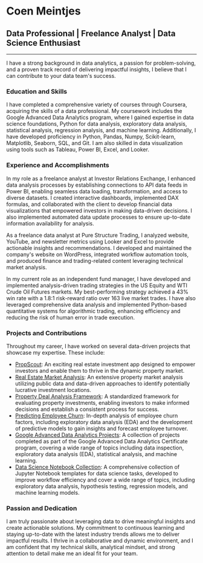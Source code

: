 # Coen Meintjes

## Data Professional | Freelance Analyst | Data Science Enthusiast

---

I have a strong background in data analytics, a passion for problem-solving, and a proven track record of delivering impactful insights, I believe that I can contribute to your data team's success.

### Education and Skills

I have completed a comprehensive variety of courses through Coursera, acquiring the skills of a data professional. My coursework includes the Google Advanced Data Analytics program, where I gained expertise in data science foundations, Python for data analysis, exploratory data analysis, statistical analysis, regression analysis, and machine learning. Additionally, I have developed proficiency in Python, Pandas, Numpy, Scikit-learn, Matplotlib, Seaborn, SQL, and Git. I am also skilled in data visualization using tools such as Tableau, Power BI, Excel, and Looker.

### Experience and Accomplishments

In my role as a freelance analyst at Investor Relations Exchange, I enhanced data analysis processes by establishing connections to API data feeds in Power BI, enabling seamless data loading, transformation, and access to diverse datasets. I created interactive dashboards, implemented DAX formulas, and collaborated with the client to develop financial data visualizations that empowered investors in making data-driven decisions. I also implemented automated data update processes to ensure up-to-date information availability for analysis.

As a freelance data analyst at Pure Structure Trading, I analyzed website, YouTube, and newsletter metrics using Looker and Excel to provide actionable insights and recommendations. I developed and maintained the company's website on WordPress, integrated workflow automation tools, and produced finance and trading-related content leveraging technical market analysis.

In my current role as an independent fund manager, I have developed and implemented analysis-driven trading strategies in the US Equity and WTI Crude Oil Futures markets. My best-performing strategy achieved a 43% win rate with a 1.8:1 risk-reward ratio over 163 live market trades. I have also leveraged comprehensive data analysis and implemented Python-based quantitative systems for algorithmic trading, enhancing efficiency and reducing the risk of human error in trade execution.

### Projects and Contributions

Throughout my career, I have worked on several data-driven projects that showcase my expertise. These include:

- [PropScout](https://github.com/CoenMeintjes/PropScout): An exciting real estate investment app designed to empower investors and enable them to thrive in the dynamic property market.
- [Real Estate Market Analysis](https://github.com/CoenMeintjes/RealEstateMarketAnalysis): An extensive property market analysis utilizing public data and data-driven approaches to identify potentially lucrative investment locations.
- [Property Deal Analysis Framework](https://github.com/CoenMeintjes/PropertyDealAnalysisFramework): A standardized framework for evaluating property investments, enabling investors to make informed decisions and establish a consistent process for success.
- [Predicting Employee Churn](https://github.com/CoenMeintjes/PredictingEmployeeChurn): In-depth analysis of employee churn factors, including exploratory data analysis (EDA) and the development of predictive models to gain insights and forecast employee turnover.
- [Google Advanced Data Analytics Projects](https://github.com/CoenMeintjes/GoogleAdvancedDataAnalyticsProjects): A collection of projects completed as part of the Google Advanced Data Analytics Certificate program, covering a wide range of topics including data inspection, exploratory data analysis (EDA), statistical analysis, and machine learning.
- [Data Science Notebook Collection](https://github.com/CoenMeintjes/DataScienceNotebookCollection): A comprehensive collection of Jupyter Notebook templates for data science tasks, developed to improve workflow efficiency and cover a wide range of topics, including exploratory data analysis, hypothesis testing, regression models, and machine learning models.

### Passion and Dedication

I am truly passionate about leveraging data to drive meaningful insights and create actionable solutions. My commitment to continuous learning and staying up-to-date with the latest industry trends allows me to deliver impactful results. I thrive in a collaborative and dynamic environment, and I am confident that my technical skills, analytical mindset, and strong attention to detail make me an ideal fit for your team.
